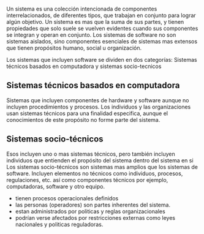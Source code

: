 Un sistema es una colección intencionada de componentes interrelacionados, de diferentes tipos, que trabajan en conjunto para lograr algún objetivo.
Un sistema es mas que la suma de sus partes, y tienen propiedades que solo suele se vuelven evidentes cuando sus componentes se integran y operan en conjunto.
Los sistemas de software no son sistemas aislados, sino componentes esenciales de sistemas mas extensos que tienen propósitos humano, social u organización.

Los sistemas que incluyen software se dividen en dos categorías: Sistemas técnicos basados en computadora y sistemas socio-tecnicos

## Sistemas técnicos basados en computadora
Sistemas que incluyen componentes de hardware y software aunque no incluyen procedimientos y procesos. 
Los individuos y las organizaciones usan sistemas técnicos para una finalidad especifica, aunque el conocimientos de este propósito no forme parte del sistema.

## Sistemas socio-técnicos
Esos incluyen uno o mas sistemas técnicos, pero también incluyen individuos que entienden el propósito del sistema dentro del sistema en si
Los sistemas socio-técnicos son sistemas mas amplios que los sistemas de software. Incluyen elementos no técnicos como individuos, procesos, regulaciones, etc. así como componentes técnicos por ejemplo, computadoras, software y otro equipo.
- tienen procesos operacionales definidos
- las personas (operadores) son partes inherentes del sistema.
- estan administrados por politicas y reglas organizacionales
- podrían verse afectados por restricciones externas como leyes nacionales y politicas reguladoras.